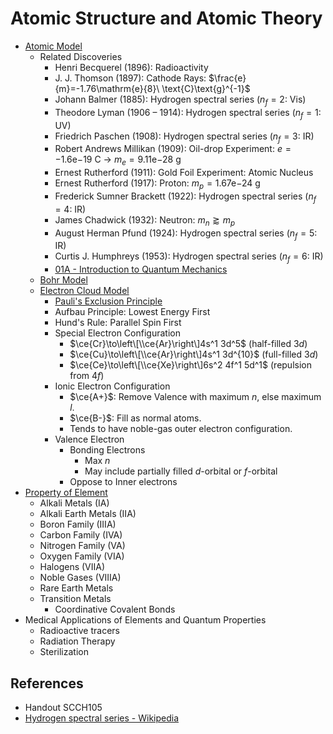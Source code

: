 # Atomic Structure and Atomic Theory

* [Atomic Model](../../01%20-%20Concept/Chemistry/Atomic%20Theory/Atomic%20Model/Atomic%20Model.md)
  * Related Discoveries
    * Henri Becquerel (1896): Radioactivity
    * J. J. Thomson (1897): Cathode Rays: $\frac{e}{m}=-1.76\mathrm{e}{8}\ \text{C}\text{g}^{-1}$
    * Johann Balmer (1885): Hydrogen spectral series ($n_f=2$: Vis)
    * Theodore Lyman (1906 – 1914): Hydrogen spectral series ($n_f=1$: UV)
    * Friedrich Paschen (1908): Hydrogen spectral series ($n_f=3$: IR)
    * Robert Andrews Millikan (1909): Oil-drop Experiment: $e=-1.6\mathrm{e}{-19}\ \text{C}$ → $m_e=9.11\mathrm{e}{-28}\ \text{g}$
    * Ernest Rutherford (1911): Gold Foil Experiment: Atomic Nucleus
    * Ernest Rutherford (1917): Proton: $m_p=1.67\mathrm{e}{-24}\ \text{g}$
    * Frederick Sumner Brackett (1922): Hydrogen spectral series ($n_f=4$: IR)
    * James Chadwick (1932): Neutron: $m_n\gtrapprox m_p$
    * August Herman Pfund (1924): Hydrogen spectral series ($n_f=5$: IR)
    * Curtis J. Humphreys (1953): Hydrogen spectral series ($n_f=6$: IR)
    * [01A - Introduction to Quantum Mechanics](01A%20-%20Introduction%20to%20Quantum%20Mechanics.md)
  * [Bohr Model](../../01%20-%20Concept/Chemistry/Atomic%20Theory/Atomic%20Model/Bohr%20Model.md)
  * [Electron Cloud Model](../../01%20-%20Concept/Chemistry/Atomic%20Theory/Atomic%20Model/Electron%20Cloud%20Model.md)
    * [Pauli's Exclusion Principle](../../01%20-%20Concept/Physics/Quantum%20Mechanics/Pauli's%20Exclusion%20Principle.md)
    * Aufbau Principle: Lowest Energy First
    * Hund's Rule: Parallel Spin First
    * Special Electron Configuration
      * $\ce{Cr}\to\left\[\\ce{Ar}\right\]4s^1 3d^5$ (half-filled $3d$)
      * $\ce{Cu}\to\left\[\\ce{Ar}\right\]4s^1 3d^{10}$ (full-filled $3d$)
      * $\ce{Ce}\to\left\[\\ce{Xe}\right\]6s^2 4f^1 5d^1$ (repulsion from $4f$)
    * Ionic Electron Configuration
      * $\ce{A+}$: Remove Valence with maximum $n$, else maximum $l$.
      * $\ce{B-}$: Fill as normal atoms.
      * Tends to have noble-gas outer electron configuration.
    * Valence Electron
      * Bonding Electrons
        * Max $n$
        * May include partially filled $d$-orbital or $f$-orbital
      * Oppose to Inner electrons
* [Property of Element](../../01%20-%20Concept/Chemistry/Atomic%20Theory/Property%20of%20Element/Property%20of%20Element.md)
  * Alkali Metals (IA)
  * Alkali Earth Metals (IIA)
  * Boron Family (IIIA)
  * Carbon Family (IVA)
  * Nitrogen Family (VA)
  * Oxygen Family (VIA)
  * Halogens (VIIA)
  * Noble Gases (VIIIA)
  * Rare Earth Metals
  * Transition Metals
    * Coordinative Covalent Bonds
* Medical Applications of Elements and Quantum Properties
  * Radioactive tracers
  * Radiation Therapy
  * Sterilization

## References

* Handout SCCH105
* [Hydrogen spectral series - Wikipedia](https://en.wikipedia.org/wiki/Hydrogen_spectral_series)
